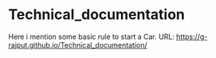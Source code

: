 # Technical_documentation
Here i mention some basic rule to start a Car.
 URL: https://g-rajput.github.io/Technical_documentation/
